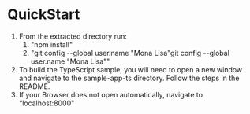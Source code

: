 # QuickStart

1. From the extracted directory run:
   1. "npm install"
   2. "git config --global user.name "Mona Lisa"git config --global user.name "Mona Lisa""
2. To build the TypeScript sample, you will need to open a new window and navigate to the sample-app-ts directory.
   Follow the steps in the README.
3. If your Browser does not open automatically, navigate to “localhost:8000"